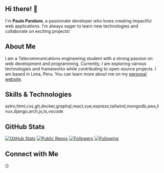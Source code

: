 ## Hi there! 👋

I'm **Paulo Panduro**, a passionate developer who loves creating impactful web applications. I'm always eager to learn new technologies and collaborate on exciting projects!

## About Me

I am a Telecommunications engineering student with a strong passion on web development and programming. Currently, I am exploring various technologies and frameworks while contributing to open-source projects. I am based in Lima, Peru. You can learn more about me on my [personal website](https://paulo-panduro.vercel.app/).

## Skills & Technologies

astro,html,css,git,docker,graphql,react,vue,express,tailwind,mongodb,aws,linux,django,arch,js,ts,vscode

## GitHub Stats

[![GitHub Stats](https://img.shields.io/github/followers/paul0pv?style=social)](https://github.com/paul0pv) 
[![Public Repos](https://img.shields.io/badge/Public%20Repos-11-brightgreen)](https://github.com/paul0pv?tab=repositories) 
[![Followers](https://img.shields.io/badge/Followers-0-blue)](https://github.com/paul0pv/followers) 
[![Following](https://img.shields.io/badge/Following-1-orange)](https://github.com/paul0pv/following)

## Connect with Me

{}

<!--
**paul0pv/paul0pv** is a ✨ _special_ ✨ repository because its `README.md` (this file) appears on your GitHub profile.

Here are some ideas to get you started:

- 🔭 I’m currently working on ...
- 🌱 I’m currently learning ...
- 👯 I’m looking to collaborate on ...
- 🤔 I’m looking for help with ...
- 💬 Ask me about ...
- 📫 How to reach me: ...
- 😄 Pronouns: ...
- ⚡ Fun fact: ...
-->

